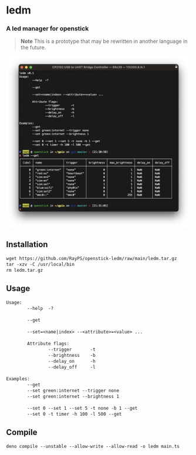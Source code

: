 # ledm
### A led manager for openstick
> **Note**
> This is a prototype that may be rewritten in another language in the future.

![screenshot](Screenshot%202023-04-24%20at%2021.31.45@2x.png)

## Installation
```
wget https://github.com/RayPS/openstick-ledm/raw/main/ledm.tar.gz
tar -xzv -C /usr/local/bin
rm ledm.tar.gz
```
## Usage
```
Usage:
        --help  -?

        --get

        --set=<name|index> --<attribute>=<value> ...

        Attribute flags:
                --trigger       -t
                --brightness    -b
                --delay_on      -h
                --delay_off     -l

Examples:
        --get
        --set green:internet --trigger none
        --set green:internet --brightness 1

        --set 0 --set 1 --set 5 -t none -b 1 --get
        --set 0 -t timer -h 100 -l 500 --get
```
## Compile 
```
deno compile --unstable --allow-write --allow-read -o ledm main.ts
```